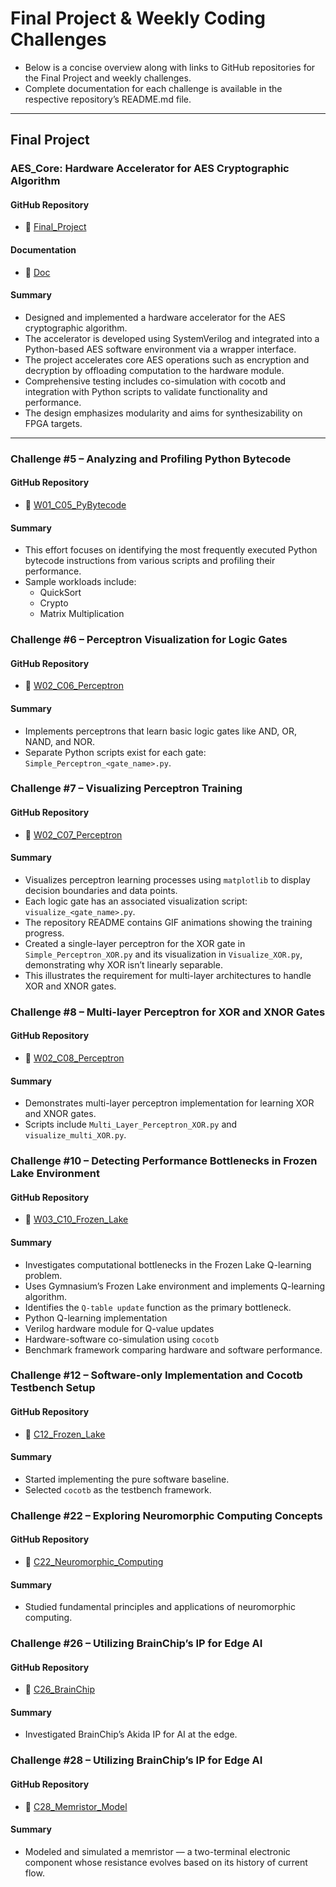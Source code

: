 # Final Project & Weekly Coding Challenges

- Below is a concise overview along with links to GitHub repositories for the Final Project and weekly challenges.
- Complete documentation for each challenge is available in the respective repository’s README.md file.

---

## Final Project

### AES_Core: Hardware Accelerator for AES Cryptographic Algorithm  
#### GitHub Repository  
- 🔗 [Final_Project](https://github.com/neiltauro/AES_Core-A-Hardware-Accelerator-for-AES-Cryptographic-Algorithm.git)
#### Documentation  
- 🔗 [Doc](https://github.com/neiltauro/AES_Core-A-Hardware-Accelerator-for-AES-Cryptographic-Algorithm/blob/main/doc/Documentation.pdf)   
#### Summary  
- Designed and implemented a hardware accelerator for the AES cryptographic algorithm.  
- The accelerator is developed using SystemVerilog and integrated into a Python-based AES software environment via a wrapper interface.  
- The project accelerates core AES operations such as encryption and decryption by offloading computation to the hardware module.  
- Comprehensive testing includes co-simulation with cocotb and integration with Python scripts to validate functionality and performance.  
- The design emphasizes modularity and aims for synthesizability on FPGA targets.

---

### Challenge #5 – Analyzing and Profiling Python Bytecode  
#### GitHub Repository  
- 🔗 [W01_C05_PyBytecode](https://github.com/neiltauro/HW_for_AI_C5.git)  
#### Summary  
- This effort focuses on identifying the most frequently executed Python bytecode instructions from various scripts and profiling their performance.  
- Sample workloads include:  
  - QuickSort  
  - Crypto
  - Matrix Multiplication  

### Challenge #6 – Perceptron Visualization for Logic Gates  
#### GitHub Repository  
- 🔗 [W02_C06_Perceptron](https://github.com/neiltauro/HW_for_AI_Challange_6_7_8.git)  
#### Summary  
- Implements perceptrons that learn basic logic gates like AND, OR, NAND, and NOR.  
- Separate Python scripts exist for each gate: `Simple_Perceptron_<gate_name>.py`.

### Challenge #7 – Visualizing Perceptron Training  
#### GitHub Repository  
- 🔗 [W02_C07_Perceptron](https://github.com/neiltauro/HW_for_AI_Challange_6_7_8.git)  
#### Summary  
- Visualizes perceptron learning processes using `matplotlib` to display decision boundaries and data points.  
- Each logic gate has an associated visualization script: `visualize_<gate_name>.py`.  
- The repository README contains GIF animations showing the training progress.  
- Created a single-layer perceptron for the XOR gate in `Simple_Perceptron_XOR.py` and its visualization in `Visualize_XOR.py`, demonstrating why XOR isn’t linearly separable.  
- This illustrates the requirement for multi-layer architectures to handle XOR and XNOR gates.

### Challenge #8 – Multi-layer Perceptron for XOR and XNOR Gates  
#### GitHub Repository  
- 🔗 [W02_C08_Perceptron](https://github.com/neiltauro/HW_for_AI_Challange_6_7_8.git)  
#### Summary  
- Demonstrates multi-layer perceptron implementation for learning XOR and XNOR gates.  
- Scripts include `Multi_Layer_Perceptron_XOR.py` and `visualize_multi_XOR.py`.

### Challenge #10 – Detecting Performance Bottlenecks in Frozen Lake Environment  
#### GitHub Repository  
- 🔗 [W03_C10_Frozen_Lake](https://github.com/neiltauro/HW_for_AI_Challenge12_FrozenLake.git)  
#### Summary  
- Investigates computational bottlenecks in the Frozen Lake Q-learning problem.  
- Uses Gymnasium’s Frozen Lake environment and implements Q-learning algorithm.  
- Identifies the `Q-table update` function as the primary bottleneck.
- Python Q-learning implementation  
- Verilog hardware module for Q-value updates
- Hardware-software co-simulation using `cocotb`  
- Benchmark framework comparing hardware and software performance.

### Challenge #12 – Software-only Implementation and Cocotb Testbench Setup  
#### GitHub Repository  
- 🔗 [C12_Frozen_Lake](https://github.com/neiltauro/HW_for_AI_Challenge12_FrozenLake.git)  
#### Summary  
- Started implementing the pure software baseline.  
- Selected `cocotb` as the testbench framework.  

### Challenge #22 – Exploring Neuromorphic Computing Concepts  
#### GitHub Repository  
- 🔗 [C22_Neuromorphic_Computing](https://github.com/neiltauro/HW_for_AI_Challange_22.git)  
#### Summary  
- Studied fundamental principles and applications of neuromorphic computing.  

### Challenge #26 – Utilizing BrainChip’s IP for Edge AI  
#### GitHub Repository  
- 🔗 [C26_BrainChip](https://github.com/neiltauro/HW_for_AI_Challange_26.git)  
#### Summary  
- Investigated BrainChip’s Akida IP for AI at the edge.

### Challenge #28 – Utilizing BrainChip’s IP for Edge AI  
#### GitHub Repository  
- 🔗 [C28_Memristor_Model](https://github.com/neiltauro/HW_for_AI_Challange_28.git)  
#### Summary  
- Modeled and simulated a memristor — a two-terminal electronic component whose resistance evolves based on its history of current flow.
  
